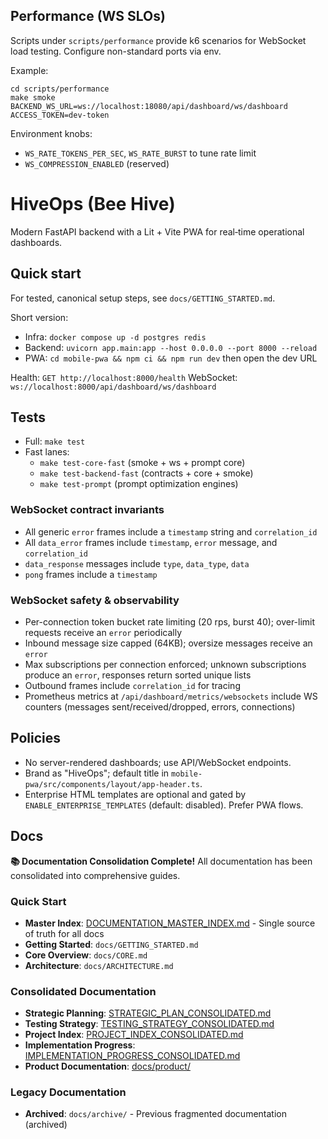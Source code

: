 ## Performance (WS SLOs)

Scripts under `scripts/performance` provide k6 scenarios for WebSocket load testing. Configure non-standard ports via env.

Example:

```
cd scripts/performance
make smoke BACKEND_WS_URL=ws://localhost:18080/api/dashboard/ws/dashboard ACCESS_TOKEN=dev-token
```

Environment knobs:
- `WS_RATE_TOKENS_PER_SEC`, `WS_RATE_BURST` to tune rate limit
- `WS_COMPRESSION_ENABLED` (reserved)
# HiveOps (Bee Hive)

Modern FastAPI backend with a Lit + Vite PWA for real‑time operational dashboards.

## Quick start

For tested, canonical setup steps, see `docs/GETTING_STARTED.md`.

Short version:
- Infra: `docker compose up -d postgres redis`
- Backend: `uvicorn app.main:app --host 0.0.0.0 --port 8000 --reload`
- PWA: `cd mobile-pwa && npm ci && npm run dev` then open the dev URL

Health: `GET http://localhost:8000/health`
WebSocket: `ws://localhost:8000/api/dashboard/ws/dashboard`

## Tests

- Full: `make test`
- Fast lanes:
  - `make test-core-fast` (smoke + ws + prompt core)
  - `make test-backend-fast` (contracts + core + smoke)
  - `make test-prompt` (prompt optimization engines)

### WebSocket contract invariants
- All generic `error` frames include a `timestamp` string and `correlation_id`
- All `data_error` frames include `timestamp`, `error` message, and `correlation_id`
- `data_response` messages include `type`, `data_type`, `data`
- `pong` frames include a `timestamp`

### WebSocket safety & observability
- Per-connection token bucket rate limiting (20 rps, burst 40); over-limit requests receive an `error` periodically
- Inbound message size capped (64KB); oversize messages receive an `error`
- Max subscriptions per connection enforced; unknown subscriptions produce an `error`, responses return sorted unique lists
- Outbound frames include `correlation_id` for tracing
- Prometheus metrics at `/api/dashboard/metrics/websockets` include WS counters (messages sent/received/dropped, errors, connections)

## Policies

- No server-rendered dashboards; use API/WebSocket endpoints.
- Brand as "HiveOps"; default title in `mobile-pwa/src/components/layout/app-header.ts`.
 - Enterprise HTML templates are optional and gated by `ENABLE_ENTERPRISE_TEMPLATES` (default: disabled). Prefer PWA flows.

## Docs

**📚 Documentation Consolidation Complete!** All documentation has been consolidated into comprehensive guides.

### **Quick Start**
- **Master Index**: [DOCUMENTATION_MASTER_INDEX.md](DOCUMENTATION_MASTER_INDEX.md) - Single source of truth for all docs
- **Getting Started**: `docs/GETTING_STARTED.md`
- **Core Overview**: `docs/CORE.md`
- **Architecture**: `docs/ARCHITECTURE.md`

### **Consolidated Documentation**
- **Strategic Planning**: [STRATEGIC_PLAN_CONSOLIDATED.md](STRATEGIC_PLAN_CONSOLIDATED.md)
- **Testing Strategy**: [TESTING_STRATEGY_CONSOLIDATED.md](TESTING_STRATEGY_CONSOLIDATED.md)
- **Project Index**: [PROJECT_INDEX_CONSOLIDATED.md](PROJECT_INDEX_CONSOLIDATED.md)
- **Implementation Progress**: [IMPLEMENTATION_PROGRESS_CONSOLIDATED.md](IMPLEMENTATION_PROGRESS_CONSOLIDATED.md)
- **Product Documentation**: [docs/product/](docs/product/)

### **Legacy Documentation**
- **Archived**: `docs/archive/` - Previous fragmented documentation (archived)
